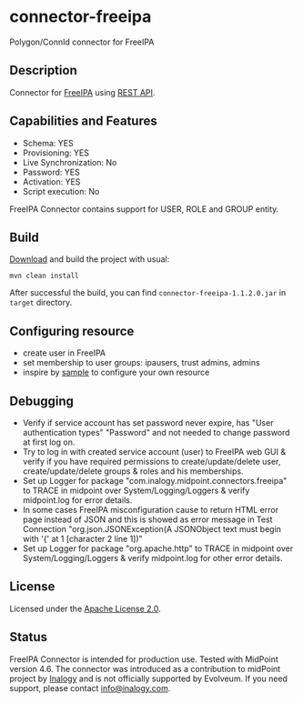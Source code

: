 # connector-freeipa

Polygon/ConnId connector for FreeIPA

## Description

Connector for [FreeIPA](https://www.freeipa.org/) using [REST API](https://www.freeipa.org/page/API_Examples). 

## Capabilities and Features

* Schema: YES
* Provisioning: YES
* Live Synchronization: No
* Password: YES
* Activation: YES
* Script execution: No 

FreeIPA Connector contains support for USER, ROLE and GROUP entity.  

## Build

[Download](https://github.com/inalogy/midpoint-connector-freeipa) and build the project with usual:

```
mvn clean install
```

After successful the build, you can find `connector-freeipa-1.1.2.0.jar` in `target` directory.

## Configuring resource

* create user in FreeIPA
* set membership to user groups: ipausers, trust admins, admins 
* inspire by [sample](https://github.com/inalogy/midpoint-connector-freeipa/tree/master/sample) to configure your own resource

## Debugging

* Verify if service account has set password never expire, has "User authentication types" "Password" and not needed to change password at first log on.
* Try to log in with created service account (user) to FreeIPA web GUI & verify if you have required permissions to create/update/delete user, create/update/delete groups & roles and his memberships.
* Set up Logger for package "com.inalogy.midpoint.connectors.freeipa" to TRACE in midpoint over System/Logging/Loggers & verify midpoint.log for error details.
* In some cases FreeIPA misconfiguration cause to return HTML error page instead of JSON and this is showed as error message in Test Connection "org.json.JSONException(A JSONObject text must begin with '{' at 1 [character 2 line 1])"
* Set up Logger for package "org.apache.http" to TRACE in midpoint over System/Logging/Loggers & verify midpoint.log for other error details.

## License

Licensed under the [Apache License 2.0](/LICENSE).

## Status

FreeIPA Connector is intended for production use. Tested with MidPoint version 4.6. The connector was introduced as a contribution to midPoint project by [Inalogy](https://www.inalogy.com) and is not officially supported by Evolveum.
If you need support, please contact info@inalogy.com.
